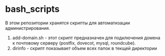 # bash_scripts
В этом репозитории хранятся скрипты для автоматизации администрирования.
1. add-domain.sh - этот скрипт предназначен для подключения домена к почтовому серверу (postfix, dovecot, mysql, roundcube).
2. dirinfo - скрипт показывает объем всех папок в текщей директории

